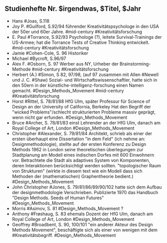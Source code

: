 ## Studienhefte Nr. $irgendwas, $Titel, $Jahr
- Hans #Joas, S.118
- Joy P. #Guilford, S.92/94
  führender Kreativitätspsychologe in den USA der 50er und 60er Jahre. #mid-century #Kreativitätsforschung
- E. Paul #Torrance, S.92/93
  Psychologe (?), leitete Survival-Trainings der US-Armee; hat die Torrance Tests of Creative Thinking entwickelt. #mid-century #Kreativitätsforschung 
- Jamie #Cohen-Cole, S. 96
  Historiker 
- Michael #Bycroft, S.96/97
- Alex F. #Osborn, S. 97
  Werber aus NY, Urheber der Brainstorming-Methode #mid-century #Kreativitätsforschung 
- Herbert (A.) #Simon, S 82, 97/98, (auf 97 zusammen mit Allen #Newell und J. C. #Shaw)
  Sozial- und Wirtschaftswissenschaftler, hatte sich in den 50ern in der künstliche-intelligenz-forschung einen Namen gemacht. #Design_Methods_Movement #mid-century #Kreativitätsforschung 
- Horst #Rittel, S. 78/81/88
  HfG Ulm, später Professur für Science of Design an der University of California, Berkeley
  Hat den Begriff der "wicked Problems"/schlecht strukturierten Probleme massiv geprägt, wenn nicht gar erfunden. #Design_Methods_Movement 
- Bruce #Archer, S. 78/81/83
  einst Lehrender an der HfG Ulm, danach am Royal College of Art, London #Design_Methods_Movement 
- Christopher #Alexander, S. 79/81/84
  Architekt, schrieb als einer der ersten überhaupt eine Dissertation "in dem Feld" (ich nehme an: Designmethodologie), 
  stellte auf der ersten Konferenz zu Design Methods 1962 in London seine theoretischen überlegungen zur Stadtplanung am Modell eines indischen Dorfes mit 600 Einwohnern vor. 
  Betrachtete die Stadt als adaptives System von Komponenten, deren Interaktionen berücksichtigt werden sollten. "topologischer Raum von Strukturen" (wirkte in diesem text wie ein Modell dass sich Methoden der (mathematischen) Graphentheorie bedient.) 
  #Design_Methods_Movement 
- John Christopher #Jones, S. 79/81/86/89/90/102
  hatte sich dem Aufbau der designmethodologie Verschrieben.
  Publizierte 1970 das Handbuch "Design Methods. Seeds of Human Futures" #Design_Methods_Movement 
- Morris #Asimov, S. 81
  #Design_Methods_Movement ?
- Anthony #Frøshaug, S. 83
  ehemals Dozent der HfG Ulm, danach am Royal College of Art, London #Design_Methods_Movement 
- Geoffrey #Broadbent, S. 90, 100/101
  "ein anderer Akteur des Design Methods Movement", beschäftigte sich als einer von wenigen mit dem #Kreativitätsbegriff. #Design_Methods_Movement 
